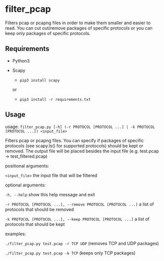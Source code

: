# filter_pcap

Filters pcap or pcapng files in order to make them smaller and easier to read.
You can cut out/remove packages of specific protocols or you can keep only packages of specific protocols.

## Requirements

- Python3
- Scapy
  - ```pip3 install scapy```
  
  or 
  
  - ```pip3 install -r requirements.txt```

## Usage
usage: ```filter_pcap.py [-h] (-r PROTOCOL [PROTOCOL ...] | -k PROTOCOL [PROTOCOL ...]) <input_file>```

Filters pcap or pcapng files. You can specify if packages of specific protocols (see scapy.ls() for supported protocols) should be kept or removed. The output file will be placed besides the input file (e.g. test.pcap -> test_filtered.pcap)

positional arguments:

```<input_file>``` the input file that will be filtered

optional arguments:

```-h, --help```            show this help message and exit

```-r PROTOCOL [PROTOCOL ...], --remove PROTOCOL [PROTOCOL ...]```
                        a list of protocols that should be removed
                        
```-k PROTOCOL [PROTOCOL ...], --keep PROTOCOL [PROTOCOL ...]```
                        a list of protocols that should be kept

examples:

  ```./filter_pcap.py test.pcap -r TCP UDP``` (removes TCP and UDP packages)
  
  ```./filter_pcap.py test.pcap -k TCP``` (keeps only TCP packages)
